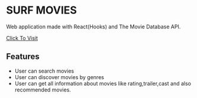 # SURF MOVIES

Web application made with React(Hooks) and The Movie Database API.

[Click To Visit](https://surfmoviesbyshikharsingh.netlify.app/)

## Features

- User can search movies
- User can discover movies by genres
- User can get all information about movies like rating,trailer,cast and also recommended movies.
